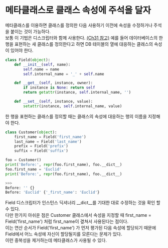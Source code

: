 # 메타클래스로 클래스 속성에 주석을 달자

메타클래스를 이용하면 클래스를 정의한 다음 사용하기 이전에 속성을 수정하거나 주석을 붙이는 것이 가능하다. <br>
보통 이 기법은 디스크립터와 함께 사용한다. [(Ch31 참고)](../Ch31)
예를 들어 데이터베이스의 한 행을 표현하는 새 클래스를 정의한다고 하면 DB 테이블의 열에 대응하는 클래스의 속성이 있어야 한다.
```py
class Field(object):
    def __init__(self, name):
        self.name = name
        self.internal_name = '_' + self.name

    def __get__(self, instance, owner):
        if instance is None: return self
        return getattr(instance, self.internal_name, '')

    def __set__(self, instance, value):
        setattr(instance, self.internal_name, value)
```

한 행을 표현하는 클래스를 정의할 때는 클래스의 속성에 대응하는 행의 이름을 지정해야 한다.
```py
class Customer(object):
    first_name = Field('first_name')
    last_name = Field('last_name')
    prefix = Field('prefix')
    suffix = Field('suffix')

foo = Customer()
print('Before:', repr(foo.first_name), foo.__dict__)
foo.first_name = 'Euclid'
print('Before:', repr(foo.first_name), foo.__dict__)

>>>
Before: '' {}
Before: 'Euclid' {'_first_name': 'Euclid'}
```

Field 디스크립터가 인스턴스 딕셔너리 __dict__를 기대한 대로 수정하는 것을 확인 할 수 있다. <br>
다만 한가지 아쉬운 점은 Customer 클래스에서 속성을 지정할 때  first_name = Field('first_name') 처럼 first_name이 곂쳐서 사용된다는 점이다. <br>
이는 연산 순서가 Field('first_name') 가 먼저 평가된 다음 속성에 할당되기 때문에 Field에서 어느 속성에 자신이 할당될지를 모른다는 문제가 있다. <br>
이런 중복성을 제거하는데 메타클래스가 사용될 수 있다.